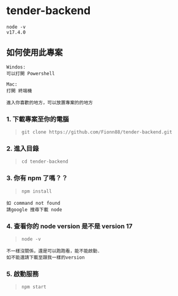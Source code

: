 # tender-backend

```
node -v
v17.4.0
```

## 如何使用此專案

```
Windos:
可以打開 Powershell

Mac:
打開 終端機

進入你喜歡的地方，可以放置專案的的地方
```

### 1. 下載專案至你的電腦

> `git clone https://github.com/Fionn88/tender-backend.git`

### 2. 進入目錄

> `cd tender-backend`

### 3. 你有 npm 了嗎？？

> `npm install`
```
如 command not found
請google 搜尋下載 node
```

### 4. 查看你的 node version 是不是 version 17

> `node -v`

```
不一樣沒關係，還是可以跑跑看，能不能啟動.
如不能還請下載至跟我一樣的version
```

### 5. 啟動服務

> `npm start`
